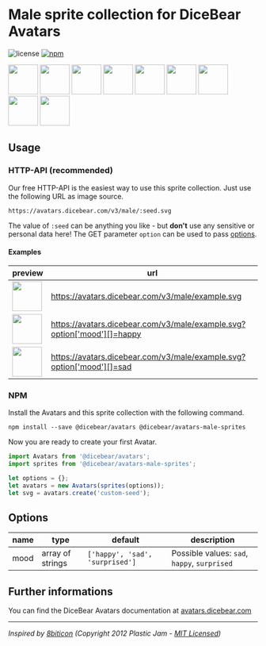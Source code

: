 # Male sprite collection for DiceBear Avatars

![license](https://img.shields.io/github/license/dicebear/avatars-male-sprites.svg)
[![npm](https://img.shields.io/npm/v/@dicebear/avatars-male-sprites.svg)](https://www.npmjs.com/package/@dicebear/avatars-male-sprites)

<p>
    <img src="https://avatars.dicebear.com/v3/male/1.svg" width="60" />
    <img src="https://avatars.dicebear.com/v3/male/2.svg" width="60" />
    <img src="https://avatars.dicebear.com/v3/male/3.svg" width="60" />
    <img src="https://avatars.dicebear.com/v3/male/4.svg" width="60" />
    <img src="https://avatars.dicebear.com/v3/male/5.svg" width="60" />
    <img src="https://avatars.dicebear.com/v3/male/6.svg" width="60" />
    <img src="https://avatars.dicebear.com/v3/male/7.svg" width="60" />
    <img src="https://avatars.dicebear.com/v3/male/8.svg" width="60" />
    <img src="https://avatars.dicebear.com/v3/male/9.svg" width="60" />
</p>

## Usage

### HTTP-API (recommended)

Our free HTTP-API is the easiest way to use this sprite collection. Just use the following URL as image source.

    https://avatars.dicebear.com/v3/male/:seed.svg

The value of `:seed` can be anything you like - but **don't** use any sensitive or personal data here! The GET parameter
`option` can be used to pass [options](#options).

#### Examples

| preview                                                                                          | url                                                                     |
| ------------------------------------------------------------------------------------------------ | ----------------------------------------------------------------------- |
| <img src="https://avatars.dicebear.com/v3/male/example.svg" width="60" />                        | https://avatars.dicebear.com/v3/male/example.svg                        |
| <img src="https://avatars.dicebear.com/v3/male/example.svg?option['mood'][]=happy" width="60" /> | https://avatars.dicebear.com/v3/male/example.svg?option['mood'][]=happy |
| <img src="https://avatars.dicebear.com/v3/male/example.svg?option['mood'][]=sad" width="60" />   | https://avatars.dicebear.com/v3/male/example.svg?option['mood'][]=sad   |

### NPM

Install the Avatars and this sprite collection with the following command.

    npm install --save @dicebear/avatars @dicebear/avatars-male-sprites

Now you are ready to create your first Avatar.

```js
import Avatars from '@dicebear/avatars';
import sprites from '@dicebear/avatars-male-sprites';

let options = {};
let avatars = new Avatars(sprites(options));
let svg = avatars.create('custom-seed');
```

## Options

| name | type             | default                         | description                                  |
| ---- | ---------------- | ------------------------------- | -------------------------------------------- |
| mood | array of strings | `['happy', 'sad', 'surprised']` | Possible values: `sad`, `happy`, `surprised` |

## Further informations

You can find the DiceBear Avatars documentation at [avatars.dicebear.com](https://avatars.dicebear.com)

---

_Inspired by [8biticon](https://github.com/matveyco/8biticon) (Copyright 2012 Plastic Jam - [MIT Licensed](https://github.com/matveyco/8biticon/blob/dfe624da950fb2f8c43e1151c380d333c2b12225/old_python/LICENSE))_
